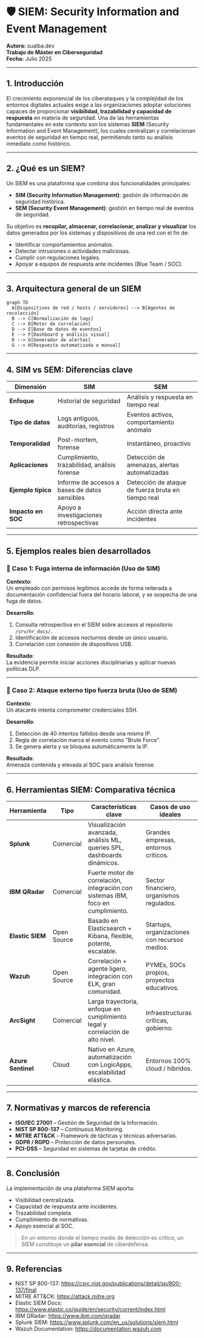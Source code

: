 # 🛡️ SIEM: Security Information and Event Management

**Autora:** sualba.dev  
**Trabajo de Máster en Ciberseguridad**  
**Fecha:** Julio 2025

---

## 1. Introducción

El crecimiento exponencial de los ciberataques y la complejidad de los entornos digitales actuales exige a las organizaciones adoptar soluciones capaces de proporcionar **visibilidad, trazabilidad y capacidad de respuesta** en materia de seguridad. Una de las herramientas fundamentales en este contexto son los sistemas **SIEM** (Security Information and Event Management), los cuales centralizan y correlacionan eventos de seguridad en tiempo real, permitiendo tanto su análisis inmediato como histórico.

---

## 2. ¿Qué es un SIEM?

Un SIEM es una plataforma que combina dos funcionalidades principales:

- **SIM (Security Information Management)**: gestión de información de seguridad histórica.
- **SEM (Security Event Management)**: gestión en tiempo real de eventos de seguridad.

Su objetivo es **recopilar, almacenar, correlacionar, analizar y visualizar** los datos generados por los sistemas y dispositivos de una red con el fin de:

- Identificar comportamientos anómalos.
- Detectar intrusiones o actividades maliciosas.
- Cumplir con regulaciones legales.
- Apoyar a equipos de respuesta ante incidentes (Blue Team / SOC).

---

## 3. Arquitectura general de un SIEM

```mermaid
graph TD
  A[Dispositivos de red / hosts / servidores] --> B[Agentes de recolección]
  B --> C[Normalización de logs]
  C --> D[Motor de correlación]
  D --> E[Base de datos de eventos]
  E --> F[Dashboard y análisis visual]
  D --> G[Generador de alertas]
  G --> H[Respuesta automatizada o manual]
```

---

## 4. SIM vs SEM: Diferencias clave

| Dimensión                 | SIM                                                    | SEM                                                     |
|---------------------------|---------------------------------------------------------|----------------------------------------------------------|
| **Enfoque**               | Historial de seguridad                                  | Análisis y respuesta en tiempo real                      |
| **Tipo de datos**         | Logs antiguos, auditorías, registros                    | Eventos activos, comportamiento anómalo                  |
| **Temporalidad**          | Post-mortem, forense                                   | Instantáneo, proactivo                                   |
| **Aplicaciones**          | Cumplimiento, trazabilidad, análisis forense           | Detección de amenazas, alertas automatizadas             |
| **Ejemplo típico**        | Informe de accesos a bases de datos sensibles           | Detección de ataque de fuerza bruta en tiempo real       |
| **Impacto en SOC**        | Apoyo a investigaciones retrospectivas                  | Acción directa ante incidentes                           |

---

## 5. Ejemplos reales bien desarrollados

### 🎯 Caso 1: Fuga interna de información (Uso de SIM)

**Contexto**:  
Un empleado con permisos legítimos accede de forma reiterada a documentación confidencial fuera del horario laboral, y se sospecha de una fuga de datos.

**Desarrollo**:
1. Consulta retrospectiva en el SIEM sobre accesos al repositorio `/srv/hr_docs/`.
2. Identificación de accesos nocturnos desde un único usuario.
3. Correlación con conexión de dispositivos USB.

**Resultado**:  
La evidencia permite iniciar acciones disciplinarias y aplicar nuevas políticas DLP.

---

### 🎯 Caso 2: Ataque externo tipo fuerza bruta (Uso de SEM)

**Contexto**:  
Un atacante intenta comprometer credenciales SSH.

**Desarrollo**:
1. Detección de 40 intentos fallidos desde una misma IP.
2. Regla de correlación marca el evento como "Brute Force".
3. Se genera alerta y se bloquea automáticamente la IP.

**Resultado**:  
Amenaza contenida y elevada al SOC para análisis forense.

---

## 6. Herramientas SIEM: Comparativa técnica

| Herramienta     | Tipo       | Características clave                                                                                      | Casos de uso ideales                         |
|-----------------|------------|-------------------------------------------------------------------------------------------------------------|----------------------------------------------|
| **Splunk**      | Comercial  | Visualización avanzada, análisis ML, queries SPL, dashboards dinámicos.                                   | Grandes empresas, entornos críticos.         |
| **IBM QRadar**  | Comercial  | Fuerte motor de correlación, integración con sistemas IBM, foco en cumplimiento.                           | Sector financiero, organismos regulados.     |
| **Elastic SIEM**| Open Source| Basado en Elasticsearch + Kibana, flexible, potente, escalable.                                            | Startups, organizaciones con recursos medios.|
| **Wazuh**       | Open Source| Correlación + agente ligero, integración con ELK, gran comunidad.                                          | PYMEs, SOCs propios, proyectos educativos.   |
| **ArcSight**    | Comercial  | Larga trayectoria, enfoque en cumplimiento legal y correlación de alto nivel.                              | Infraestructuras críticas, gobierno.         |
| **Azure Sentinel**| Cloud    | Nativo en Azure, automatización con LogicApps, escalabilidad elástica.                                     | Entornos 100% cloud / híbridos.              |

---

## 7. Normativas y marcos de referencia

- **ISO/IEC 27001** – Gestión de Seguridad de la Información.
- **NIST SP 800-137** – Continuous Monitoring.
- **MITRE ATT&CK** – Framework de tácticas y técnicas adversarias.
- **GDPR / RGPD** – Protección de datos personales.
- **PCI-DSS** – Seguridad en sistemas de tarjetas de crédito.

---

## 8. Conclusión

La implementación de una plataforma SIEM aporta:

- Visibilidad centralizada.
- Capacidad de respuesta ante incidentes.
- Trazabilidad completa.
- Cumplimiento de normativas.
- Apoyo esencial al SOC.

> En un entorno donde el tiempo medio de detección es crítico, un SIEM constituye un **pilar esencial** de ciberdefensa.

---

## 9. Referencias

- NIST SP 800-137: https://csrc.nist.gov/publications/detail/sp/800-137/final  
- MITRE ATT&CK: https://attack.mitre.org  
- Elastic SIEM Docs: https://www.elastic.co/guide/en/security/current/index.html  
- IBM QRadar: https://www.ibm.com/qradar  
- Splunk SIEM: https://www.splunk.com/en_us/solutions/siem.html  
- Wazuh Documentation: https://documentation.wazuh.com